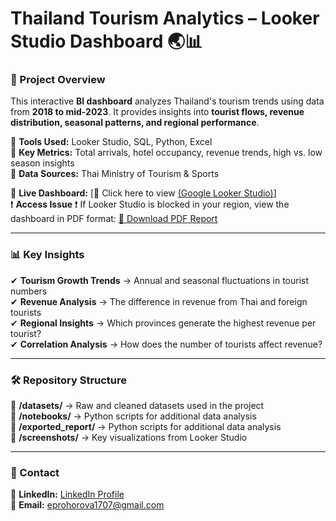 # Thailand Tourism Analytics – Looker Studio Dashboard 🌏📊  

### 📌 Project Overview  
This interactive **BI dashboard** analyzes Thailand's tourism trends using data from **2018 to mid-2023**. It provides insights into **tourist flows, revenue distribution, seasonal patterns, and regional performance**.  

🔹 **Tools Used:** Looker Studio, SQL, Python, Excel  
🔹 **Key Metrics:** Total arrivals, hotel occupancy, revenue trends, high vs. low season insights  
🔹 **Data Sources:** Thai Ministry of Tourism & Sports  

🚀 **Live Dashboard:** [🔗 Click here to view [(Google Looker Studio)](https://lookerstudio.google.com/s/vbXNoV75iZY)]    
❗ **Access Issue** ❗ If Looker Studio is blocked in your region, view the dashboard in PDF format: [🔗 Download PDF Report](your_google_drive_link_or_github_link)      

---

### 📊 Key Insights  

✔ **Tourism Growth Trends** → Annual and seasonal fluctuations in tourist numbers  
✔ **Revenue Analysis** → The difference in revenue from Thai and foreign tourists  
✔ **Regional Insights** → Which provinces generate the highest revenue per tourist?  
✔ **Correlation Analysis** → How does the number of tourists affect revenue?  

---

### 🛠 Repository Structure  
📂 **/datasets/** → Raw and cleaned datasets used in the project  
📂 **/notebooks/** → Python scripts for additional data analysis  
📂 **/exported_report/** → Python scripts for additional data analysis   
📂 **/screenshots/** → Key visualizations from Looker Studio  

---

### 📩 Contact  
💼 **LinkedIn:** [LinkedIn Profile](www.linkedin.com/in/eprokhorova)  
📧 **Email:** eprohorova1707@gmail.com  
